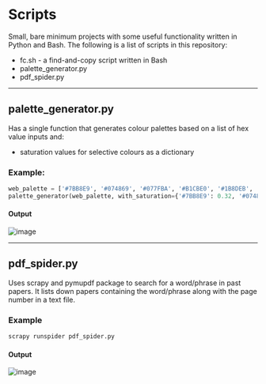# Scripts
Small, bare minimum projects with some useful functionality written in Python and Bash. The following is a list of scripts in this repository:
- fc.sh - a find-and-copy script written in Bash
- palette_generator.py
- pdf_spider.py
---
## palette_generator.py 
Has a single function that generates colour palettes based on a list of hex value inputs and:
- saturation values for selective colours as a dictionary 
### Example:
```python 
web_palette = ['#7BB8E9', '#074869', '#077FBA', '#B1CBE0', '#1B8DEB', '#9B9898', '#000000']
palette_generator(web_palette, with_saturation={'#7BB8E9': 0.32, '#074869': 0.54, '#1B8DEB': 0.16, '#9B9898': 0.7})
```
#### Output
![image](https://github.com/user-attachments/assets/23bd6174-890a-488d-bc8c-c810e25fe928)

--- 

## pdf_spider.py
Uses scrapy and pymupdf package to search for a word/phrase in past papers. It lists down papers containing the word/phrase along with the page number in a text file.

### Example
```bash
scrapy runspider pdf_spider.py
```
#### Output
![image](https://github.com/user-attachments/assets/d16fdeba-57f8-41f9-a45a-eebc99fc8150)


